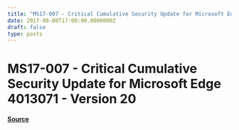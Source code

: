 ```yaml
---
title: "MS17-007 - Critical Cumulative Security Update for Microsoft Edge 4013071 - Version 20"
date: 2017-08-08T17:00:00.0000000Z
draft: false
type: posts
---
```

# MS17-007 - Critical Cumulative Security Update for Microsoft Edge 4013071 - Version 20









#### [Source](https://technet.microsoft.com/en-us/library/security/MS17-007)


